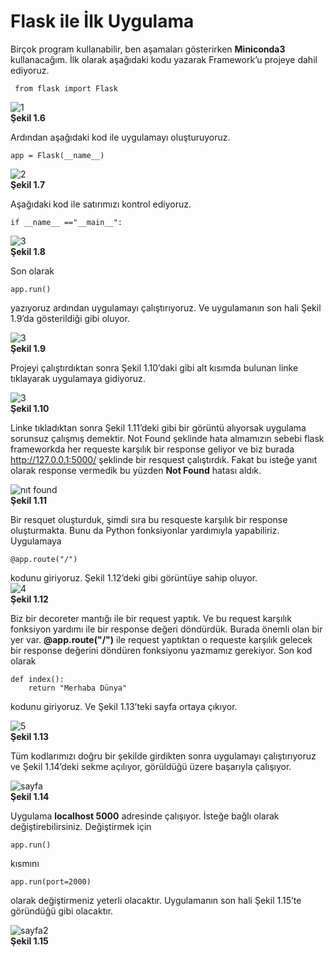 # Flask ile İlk Uygulama

Birçok program kullanabilir, ben aşamaları gösterirken **Miniconda3** kullanacağım. İlk olarak aşağıdaki kodu yazarak Framework’u projeye dahil ediyoruz.

```
 from flask import Flask 
```

![1](https://user-images.githubusercontent.com/59111328/136690294-bffd9f67-5c17-41d9-b789-0a20cf10a6c8.PNG)
<br>
**Şekil 1.6**

Ardından aşağıdaki kod ile uygulamayı oluşturuyoruz.
```
app = Flask(__name__)
```
![2](https://user-images.githubusercontent.com/59111328/136690316-0d2e017f-7c27-4ade-a4e3-f0e34f1e2195.PNG)
<br>
**Şekil 1.7**

Aşağıdaki kod ile satırımızı kontrol ediyoruz.
```
if __name__ =="__main__":
```
![3](https://user-images.githubusercontent.com/59111328/136690344-fde86d2a-0af2-4f42-bcf1-06d1c5071ec9.PNG)
<br>
**Şekil 1.8**

Son olarak 
```
app.run()
```
yazıyoruz ardından uygulamayı çalıştırıyoruz. Ve uygulamanın son hali Şekil 1.9’da gösterildiği gibi oluyor.

![3](https://user-images.githubusercontent.com/59111328/136690860-60ce145f-b87a-46f4-9aa9-679f2e164f72.PNG)
<br>
**Şekil 1.9**

Projeyi çalıştırdıktan sonra Şekil 1.10’daki gibi alt kısımda bulunan linke tıklayarak uygulamaya gidiyoruz.

![3](https://user-images.githubusercontent.com/59111328/136690880-c8cde8db-a35e-4eef-bfa4-d4d341d15220.PNG)
<br>
**Şekil 1.10**

Linke tıkladıktan sonra Şekil 1.11’deki gibi bir görüntü alıyorsak uygulama sorunsuz çalışmış demektir. Not Found şeklinde hata almamızın sebebi flask frameworkda her requeste karşılık bir response geliyor ve biz burada http://127.0.0.1:5000/ şeklinde bir resquest çalıştırdık. Fakat bu isteğe yanıt olarak response vermedik bu yüzden **Not Found** hatası aldık.

![nıt found](https://user-images.githubusercontent.com/59111328/135259927-d9af5516-58b4-4918-afc8-cd94bf591296.PNG)
<br>**Şekil 1.11**

Bir resquet oluşturduk, şimdi sıra bu resqueste karşılık bir response oluşturmakta. Bunu da Python fonksiyonlar yardımıyla yapabiliriz. Uygulamaya 
```
@app.route("/")
```  
kodunu giriyoruz. Şekil 1.12’deki gibi görüntüye sahip oluyor. <br>
![4](https://user-images.githubusercontent.com/59111328/136690924-7de7623f-8845-4462-bd78-de33e34835f4.PNG)
<br>**Şekil 1.12**

Biz bir decoreter mantığı ile bir request yaptık. Ve bu request karşılık fonksiyon yardımı ile bir response değeri döndürdük. Burada önemli olan bir yer var. **@app.route("/")** ile request yaptıktan o requeste karşılık gelecek bir response değerini döndüren fonksiyonu yazmamız gerekiyor. Son kod olarak  
```
def index(): 
    return "Merhaba Dünya"
```
kodunu giriyoruz. Ve Şekil 1.13’teki sayfa ortaya çıkıyor.

![5](https://user-images.githubusercontent.com/59111328/136690957-0600bf93-3b83-44c8-a084-96b6863485c2.PNG)
<br>**Şekil 1.13**

Tüm kodlarımızı doğru bir şekilde girdikten sonra uygulamayı çalıştırıyoruz ve Şekil 1.14’deki sekme açılıyor, görüldüğü üzere başarıyla çalışıyor.

![sayfa](https://user-images.githubusercontent.com/59111328/135260014-81fea969-7a2a-4aef-8a29-1eb61aff4df6.PNG)
<br>**Şekil 1.14**

Uygulama **localhost 5000** adresinde çalışıyor. İsteğe bağlı olarak değiştirebilirsiniz. Değiştirmek için 
```
app.run()
```
kısmını
```
app.run(port=2000)
```
olarak değiştirmeniz yeterli olacaktır. Uygulamanın son hali Şekil 1.15’te göründüğü gibi olacaktır.

![sayfa2](https://user-images.githubusercontent.com/59111328/135260063-aecad63e-c9d6-4bb1-9a0d-02ca4822bbd9.PNG)
<br>**Şekil 1.15**

